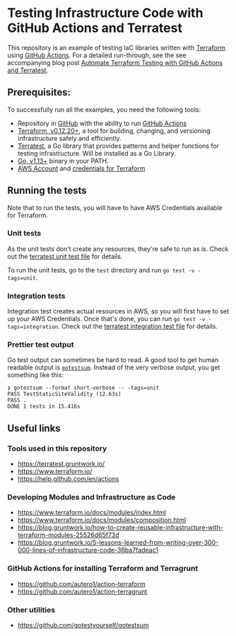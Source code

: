 # Testing Infrastructure Code with GitHub Actions and Terratest

This repository is an example of testing IaC libraries written with [Terraform](https://terraform.io) using
[GitHub Actions](https://github.com/features/actions). For a detailed run-through, see the see accompanying blog post 
[Automate Terraform Testing with GitHub Actions and Terratest](https://medium.com/@petriautero/automate-terraform-testing-with-github-actions-and-terratest-78d74331fdf8).


## Prerequisites:

To successfully run all the examples, you need the following tools:

* Repository in [GitHub](https://github.com) with the ability to run [GitHub Actions](https://github.com/features/actions)
* [Terraform, v0.12.20+](https://terraform.io), a tool for building, changing, and versioning infrastructure safely and efficiently.
* [Terratest](https://terratest.gruntwork.io/), a Go library that provides patterns and helper functions for testing infrastructure. Will be installed as a Go Library.
* [Go, v1.13+](https://golang.org/) binary in your PATH.
* [AWS Account](https://aws.amazon.com/) and [credentials for Terraform](https://www.terraform.io/docs/providers/aws/index.html#authentication)


## Running the tests

Note that to run the tests, you will have to have AWS Credentials available for Terraform.

### Unit tests

As the unit tests don't create any resources, they're safe to run as is. Check out the [terratest unit
test file](./test/static_site_unit_test.go) for details.

To run the unit tests, go to the `test` directory and run `go test -v -tags=unit`. 

### Integration tests

Integration test creates actual resources in AWS, so you will first have to set up your AWS Credentials.
Once that's done, you can run `go test -v -tags=integration`. Check out the [terratest integration test file](./test/static_site_integration_test.go) 
for details.

### Prettier test output

Go test output can sometimes be hard to read. A good tool to get human readable output is [`gotestsum`](https://github.com/gotestyourself/gotestsum).
Instead of the very verbose output, you get something like this:

```shell script
❯ gotestsum --format short-verbose -- -tags=unit
PASS TestStaticSiteValidity (12.63s)
PASS .
DONE 1 tests in 15.416s
```

## Useful links

### Tools used in this repository

* https://terratest.gruntwork.io/
* https://www.terraform.io/
* https://help.github.com/en/actions

### Developing Modules and Infrastructure as Code

* https://www.terraform.io/docs/modules/index.html
* https://www.terraform.io/docs/modules/composition.html
* https://blog.gruntwork.io/how-to-create-reusable-infrastructure-with-terraform-modules-25526d65f73d
* https://blog.gruntwork.io/5-lessons-learned-from-writing-over-300-000-lines-of-infrastructure-code-36ba7fadeac1

### GitHub Actions for installing Terraform and Terragrunt

* https://github.com/autero1/action-terraform
* https://github.com/autero1/action-terragrunt

### Other utilities

* https://github.com/gotestyourself/gotestsum

